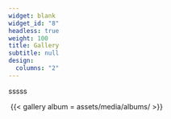 ```yaml
---
widget: blank
widget_id: "8"
headless: true
weight: 100
title: Gallery
subtitle: null
design:
  columns: "2"
---
```

sssss

![]() 
{{< gallery album = assets/media/albums/ >}}

